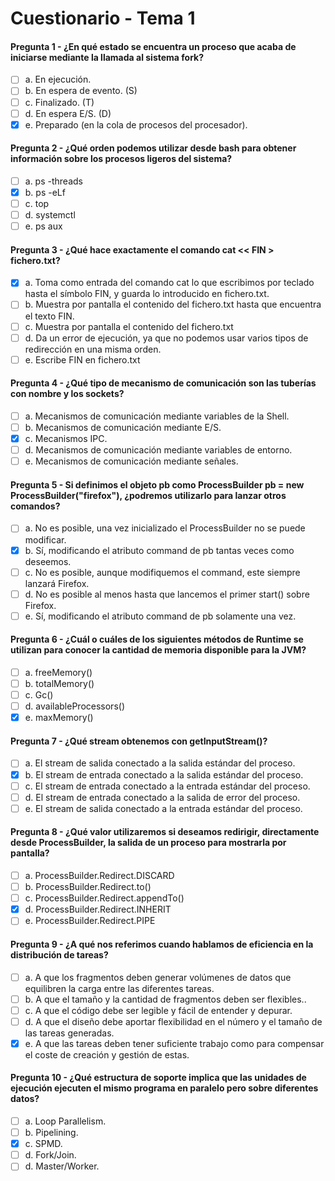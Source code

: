 # Cuestionario - Tema 1

#### Pregunta 1 - ¿En qué estado se encuentra un proceso que acaba de iniciarse mediante la llamada al sistema fork?
- [ ] a. En ejecución.
- [ ] b. En espera de evento. (S)
- [ ] c. Finalizado. (T)
- [ ] d. En espera E/S. (D)
- [X] e. Preparado (en la cola de procesos del procesador).

#### Pregunta 2 - ¿Qué orden podemos utilizar desde bash para obtener información sobre los procesos ligeros del sistema?
- [ ] a. ps -threads
- [X] b. ps -eLf
- [ ] c. top
- [ ] d. systemctl
- [ ] e. ps aux

#### Pregunta 3 - ¿Qué hace exactamente el comando cat << FIN > fichero.txt?
- [X] a. Toma como entrada del comando cat lo que escribimos por teclado hasta el símbolo FIN, y guarda lo introducido en fichero.txt.
- [ ] b. Muestra por pantalla el contenido del fichero.txt hasta que encuentra el texto FIN. 
- [ ] c. Muestra por pantalla el contenido del fichero.txt
- [ ] d. Da un error de ejecución, ya que no podemos usar varios tipos de redirección en una misma orden.
- [ ] e. Escribe FIN en fichero.txt

#### Pregunta 4 - ¿Qué tipo de mecanismo de comunicación son las tuberías con nombre y los sockets?
- [ ] a. Mecanismos de comunicación mediante variables de la Shell.
- [ ] b. Mecanismos de comunicación mediante E/S.
- [X] c. Mecanismos IPC.
- [ ] d. Mecanismos de comunicación mediante variables de entorno.
- [ ] e. Mecanismos de comunicación mediante señales.

#### Pregunta 5 - Si definimos el objeto pb como ProcessBuilder pb = new ProcessBuilder("firefox"), ¿podremos utilizarlo para lanzar otros comandos?
- [ ] a. No es posible, una vez inicializado el ProcessBuilder no se puede modificar.
- [X] b. Sí, modificando el atributo command de pb tantas veces como deseemos.
- [ ] c. No es posible, aunque modifiquemos el command, este siempre lanzará Firefox.
- [ ] d. No es posible al menos hasta que lancemos el primer start() sobre Firefox.
- [ ] e. Sí, modificando el atributo command de pb solamente una vez.

#### Pregunta 6 - ¿Cuál o cuáles de los siguientes métodos de Runtime se utilizan para conocer la cantidad de memoria disponible para la JVM?
- [ ] a. freeMemory()
- [ ] b. totalMemory()
- [ ] c. Gc()
- [ ] d. availableProcessors()
- [X] e. maxMemory()

#### Pregunta 7 - ¿Qué stream obtenemos con getInputStream()?
- [ ] a. El stream de salida conectado a la salida estándar del proceso.
- [X] b. El stream de entrada conectado a la salida estándar del proceso.
- [ ] c. El stream de entrada conectado a la entrada estándar del proceso.
- [ ] d. El stream de entrada conectado a la salida de error del proceso.
- [ ] e. El stream de salida conectado a la entrada estándar del proceso.

#### Pregunta 8 - ¿Qué valor utilizaremos si deseamos redirigir, directamente desde ProcessBuilder, la salida de un proceso para mostrarla por pantalla?
- [ ] a. ProcessBuilder.Redirect.DISCARD
- [ ] b. ProcessBuilder.Redirect.to()
- [ ] c. ProcessBuilder.Redirect.appendTo()
- [X] d. ProcessBuilder.Redirect.INHERIT
- [ ] e. ProcessBuilder.Redirect.PIPE

#### Pregunta 9 - ¿A qué nos referimos cuando hablamos de eficiencia en la distribución de tareas?
- [ ] a. A que los fragmentos deben generar volúmenes de datos que equilibren la carga entre las diferentes tareas.
- [ ] b. A que el tamaño y la cantidad de fragmentos deben ser flexibles..
- [ ] c. A que el código debe ser legible y fácil de entender y depurar. 
- [ ] d. A que el diseño debe aportar flexibilidad en el número y el tamaño de las tareas generadas.
- [X] e. A que las tareas deben tener suficiente trabajo como para compensar el coste de creación y gestión de estas.

#### Pregunta 10 - ¿Qué estructura de soporte implica que las unidades de ejecución ejecuten el mismo programa en paralelo pero sobre diferentes datos?
- [ ] a. Loop Parallelism.
- [ ] b. Pipelining.
- [X] c. SPMD.
- [ ] d. Fork/Join.
- [ ] d. Master/Worker.